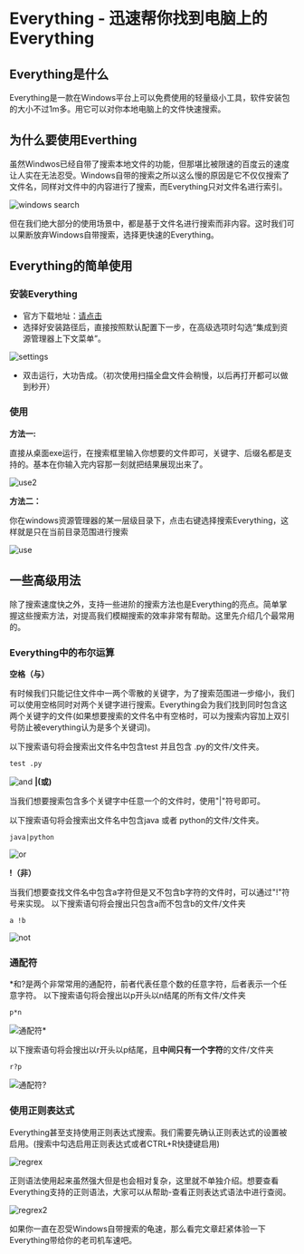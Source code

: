 # Everything - 迅速帮你找到电脑上的Everything

## Everything是什么

Everything是一款在Windows平台上可以免费使用的轻量级小工具，软件安装包的大小不过1m多。用它可以对你本地电脑上的文件快速搜索。


## 为什么要使用Everthing
虽然Windwos已经自带了搜索本地文件的功能，但那堪比被限速的百度云的速度让人实在无法忍受。Windows自带的搜索之所以这么慢的原因是它不仅仅搜索了文件名，同样对文件中的内容进行了搜索，而Everything只对文件名进行索引。

![windows search](images\windowsSearch.png)

但在我们绝大部分的使用场景中，都是基于文件名进行搜索而非内容。这时我们可以果断放弃Windows自带搜索，选择更快速的Everything。


## Everything的简单使用

### 安装Everything
* 官方下载地址：[请点击](https://www.voidtools.com/zh-cn/)
* 选择好安装路径后，直接按照默认配置下一步，在高级选项时勾选“集成到资源管理器上下文菜单”。

![settings](images\everythingSettings.png)

* 双击运行，大功告成。（初次使用扫描全盘文件会稍慢，以后再打开都可以做到秒开）

### 使用
**方法一:**

直接从桌面exe运行，在搜索框里输入你想要的文件即可，关键字、后缀名都是支持的。基本在你输入完内容那一刻就把结果展现出来了。

![use2](images\useEverything2.png)

**方法二：**

你在windows资源管理器的某一层级目录下，点击右键选择搜索Everything，这样就是只在当前目录范围进行搜索

![use](images\useEverything.png)

## 一些高级用法
除了搜索速度快之外，支持一些进阶的搜索方法也是Everything的亮点。简单掌握这些搜索方法，对提高我们模糊搜索的效率非常有帮助。这里先介绍几个最常用的。
### Everything中的布尔运算
**空格（与）**

有时候我们只能记住文件中一两个零散的关键字，为了搜索范围进一步缩小，我们可以使用空格同时对两个关键字进行搜索。Everything会为我们找到同时包含这两个关键字的文件(如果想要搜索的文件名中有空格时，可以为搜索内容加上双引号防止被everything认为是多个关键词)。

以下搜索语句将会搜索出文件名中包含test 并且包含 .py的文件/文件夹。
```
test .py
```
![and](images\and.png)
**|(或)**

当我们想要搜索包含多个关键字中任意一个的文件时，使用"|"符号即可。

以下搜索语句将会搜索出文件名中包含java 或者 python的文件/文件夹。
```
java|python
```
![or](images\or.png)

**!（非）**

当我们想要查找文件名中包含a字符但是又不包含b字符的文件时，可以通过"!"符号来实现。
以下搜索语句将会搜出只包含a而不包含b的文件/文件夹
```
a !b
```
![not](images\not.png)

### 通配符
*和?是两个非常常用的通配符，前者代表任意个数的任意字符，后者表示一个任意字符。
以下搜索语句将会搜出以p开头以n结尾的所有文件/文件夹
```
p*n
```
![通配符*](images\tpf1.png)

以下搜索语句将会搜出以r开头以p结尾，且**中间只有一个字符**的文件/文件夹
```
r?p
```
![通配符?](images\tpf2.png)
### 使用正则表达式
Everything甚至支持使用正则表达式搜索。我们需要先确认正则表达式的设置被启用。(搜索中勾选启用正则表达式或者CTRL+R快捷键启用)

![regrex](images\regrex.png)

正则语法使用起来虽然强大但是也会相对复杂，这里就不单独介绍。想要查看Everything支持的正则语法，大家可以从帮助-查看正则表达式语法中进行查阅。

![regrex2](images\regrex2.png)

如果你一直在忍受Windows自带搜索的龟速，那么看完文章赶紧体验一下Everything带给你的老司机车速吧。